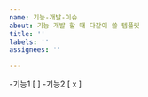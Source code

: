 ```yaml
---
name: 기능-개발-이슈
about: 기능 개발 할 때 다같이 쓸 템플릿
title: ''
labels: ''
assignees: ''

---
```


-기능1 [ ]
-기능2 [ x ]
